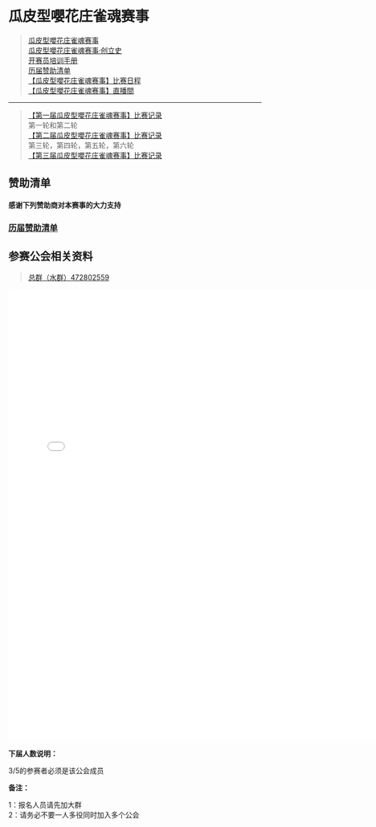 # 瓜皮型嚶花庄雀魂赛事

> [瓜皮型嚶花庄雀魂赛事](hnfy.md)  
> [瓜皮型嚶花庄雀魂赛事·创立史](bj.md)  
> [开赛员培训手册](admin.md)  
> [历届赞助清单](sponsors.md)  
> [【瓜皮型嚶花庄雀魂赛事】比赛日程](day.md)  
> [【瓜皮型嚶花庄雀魂赛事】直播間](https://live.bilibili.com/140578)  
----

> [【第一届瓜皮型嚶花庄雀魂赛事】比赛记录](https://mahjong.pub/?cid=42)  
第一轮和第二轮  
> [【第二届瓜皮型嚶花庄雀魂赛事】比赛记录](https://mahjong.pub/?cid=42)  
第三轮，第四轮，第五轮，第六轮  
> [【第三届瓜皮型嚶花庄雀魂赛事】比赛记录](https://mahjong.pub/?cid=43)  

## 赞助清单
#### 感谢下列赞助商对本赛事的大力支持

###  [历届赞助清单](sponsors.md)  

## 参赛公会相关资料

> [总群（水群）472802559](https://jq.qq.com/?_wv=1027&k=5ZhVOaB)

<iframe src="sheets/guild.html" frameborder="0" style="overflow:hidden;overflow-x:hidden;overflow-y:hidden;height:900;width:150%" height="900" width="150%"></iframe>

**下届人数说明：**

3/5的参赛者必须是该公会成员

**备注：**

1：报名人员请先加大群  
2：请务必不要一人多役同时加入多个公会  
